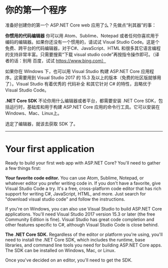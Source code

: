 # 你的第一个程序

准备好创建你的第一个 ASP.NET Core web 应用了么？先做点“利其器”的事：

**你惯用的代码编辑器** 你可以用 Atom、Sublime、Notepad 或者任何你喜欢用于编码的编辑器。如果你还没有一个惯用的，请试试 Visual Studio Code。这是个免费、跨平台的代码编辑器，对于C#、JavaScript、HTML 和很多其它语言编程的支持非常丰富。只需要搜索“下载 visual studio code”再按指令操作即可。（译者的话：别用 百度，试试 https://www.bing.com）

如果你在 WIndows 下，也可以用 Visual Studio 构建 ASP.NET Core 应用程序。这需要用到 Visual Studio 2017 的 15.3 及以上的版本（免费的社区版就够用了）。Visual Studio 有着优秀的 代码补全 和其它针对 C# 的特性，且略优于 Visual Studio Code。

**.NET Core SDK** 不论你用什么编辑器或者平台，都需要安装 .NET Core SDK，包括运行时，基础库和用于构建 ASP.NET Core 应用的命令行工具。它可以安装在 Windows、Mac、Linux上。

选定了编辑器，就该去获取 SDK 了。

---

# Your first application
Ready to build your first web app with ASP.NET Core? You'll need to gather a few things first:

**Your favorite code editor.** You can use Atom, Sublime, Notepad, or whatever editor you prefer writing code in. If you don't have a favorite, give Visual Studio Code a try. It's a free, cross-platform code editor that has rich support for writing C#, JavaScript, HTML, and more. Just search for "download visual studio code" and follow the instructions.

If you're on Windows, you can also use Visual Studio to build ASP.NET Core applications. You'll need Visual Studio 2017 version 15.3 or later (the free Community Edition is fine). Visual Studio has great code completion and other features specific to C#, although Visual Studio Code is close behind.

**The .NET Core SDK.** Regardless of the editor or platform you're using, you'll need to install the .NET Core SDK, which includes the runtime, base libraries, and command line tools you need for building ASP.NET Core apps. The SDK can be installed on Windows, Mac, or Linux.

Once you've decided on an editor, you'll need to get the SDK.
